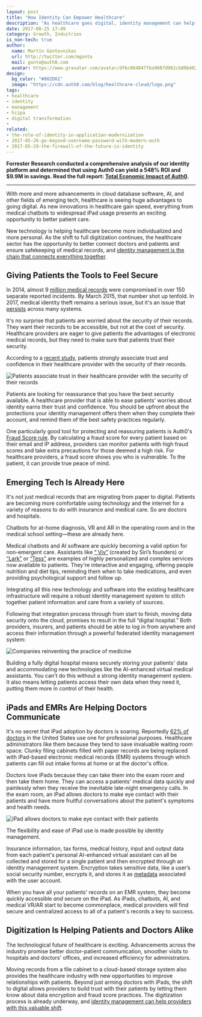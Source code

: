```yaml
---
layout: post
title: "How Identity Can Empower Healthcare"
description: "As healthcare goes digital, identity management can help patients feel safe and secure."
date: 2017-08-25 17:49
category: Growth, Industries
is_non-tech: true
author:
  name: Martin Gontovnikas
  url: http://twitter.com/mgonto
  mail: gonto@auth0.com
  avatar: https://www.gravatar.com/avatar/df6c864847fba9687d962cb80b482764??s=60
design:
  bg_color: "#002D61"
  image: "https://cdn.auth0.com/blog/healthcare-cloud/logo.png"
tags:
- healthcare
- identity
- management
- hiipa
- digital transformation
- 
related:
- the-role-of-identity-in-application-modernization
- 2017-05-26-go-beyond-username-password-with-modern-auth
- 2017-05-29-the-firewall-of-the-future-is-identity
---
```


<div class="alert alert-info alert-icon">
  <i class="icon-budicon-500"></i>
  <strong>Forrester Research conducted a comprehensive analysis of our identity platform and determined that using Auth0 can yield a 548% ROI and $9.9M in savings. Read the full report: <a href="https://resources.auth0.com/forrester-tei-research-case-study/">Total Economic Impact of Auth0</a>.</strong>
</div>

---

With more and more advancements in cloud database software, AI, and other fields of emerging tech, healthcare is seeing huge advantages to going digital. As new innovations in healthcare gain speed, everything from medical chatbots to widespread iPad usage presents an exciting opportunity to better patient care.

New technology is helping healthcare become more individualized and more personal. As the shift to full digitization continues, the healthcare sector has the opportunity to better connect doctors and patients and ensure safekeeping of medical records, and [identity management is the chain that connects everything together](https://auth0.com/learn/identity-management-matters-healthcare/).

## Giving Patients the Tools to Feel Secure

In 2014, almost 9 [million medical records](http://www.healthcareitnews.com/sponsored-content/medical-identity-theft-problems-and-prevention) were compromised in over 150 separate reported incidents. By March 2015, that number shot up tenfold. In 2017, medical identity theft remains a serious issue, but it's an issue that [persists](http://www.information-age.com/healthcare-fraud-five-step-plan-diagnosis-and-treatment-123461306/) across many systems.  

It's no surprise that patients are worried about the security of their records. They want their records to be accessible, but not at the cost of security. Healthcare providers are eager to give patients the advantages of electronic medical records, but they need to make sure that patients trust their security.

According to a [recent study](http://medidfraud.org/wp-content/uploads/2015/02/2014_Medical_ID_Theft_Study1.pdf), patients strongly associate trust and confidence in their healthcare provider with the security of their records.

![Patients associate trust in their healthcare provider with the security of their records ](https://cdn.auth0.com/blog/empower-healthcare/healthcare-security-trust.png)

Patients are looking for reassurance that you have the best security available. A healthcare provider that is able to ease patients' worries about identity earns their trust and confidence. You should be upfront about the protections your identity management offers them when they complete their account, and remind them of the best safety practices regularly.

One particularly good tool for protecting and reassuring patients is Auth0's [Fraud Score rule](https://auth0.com/rules/socure_fraudscore). By calculating a fraud score for every patient based on their email and IP address, providers can monitor patients with high fraud scores and take extra precautions for those deemed a high risk. For healthcare providers, a fraud score shows you who is vulnerable. To the patient, it can provide true peace of mind.

## Emerging Tech Is Already Here

It's not just medical records that are migrating from paper to digital. Patients are becoming more comfortable using technology and the internet for a variety of reasons to do with insurance and medical care. So are doctors and hospitals.

Chatbots for at-home diagnosis, VR and AR in the operating room and in the medical school setting—these are already here.

Medical chatbots and AI software are quickly becoming a valid option for non-emergent care. Assistants like [“ Viv”](http://viv.ai/) (created by Siri’s founders) or [“Lark”](http://singularityhub.com/2015/11/11/exponential-medicine-this-virtual-assistant-tells-you-when-to-put-down-the-bacon/) or [“Tess"](https://x2.ai/#tess) are examples of highly personalized and complex services now available to patients. They're interactive and engaging, offering people nutrition and diet tips, reminding them when to take medications, and even providing psychological support and follow up.

Integrating all this new technology and software into the existing healthcare infrastructure will require a robust identity management system to stitch together patient information and care from a variety of sources.

Following that integration process through from start to finish, moving data security onto the cloud, promises to result in the full “digital hospital.” Both providers, insurers, and patients should be able to log in from anywhere and access their information through a powerful federated identity management system:

![Companies reinventing the practice of medicine](https://cdn.auth0.com/blog/empower-healthcare/companies-reinventing-medicine.png)

Building a fully digital hospital means securely storing your patients' data and accommodating new technologies like the AI-enhanced virtual medical assistants. You can't do this without a strong identity management system. It also means letting patients access their own data when they need it, putting them more in control of their health.

## iPads and EMRs Are Helping Doctors Communicate

It's no secret that iPad adoption by doctors is soaring. Reportedly [62% of doctors](http://www.medicalbag.com/tech-talk/ipad-use-for-physicians/article/472282/) in the United States use one for professional purposes. Healthcare administrators like them because they tend to save invaluable waiting room space. Clunky filing cabinets filled with paper records are being replaced with iPad-based electronic medical records (EMR) systems through which patients can fill out intake forms at home or at the doctor's office.

Doctors love iPads because they can take them into the exam room and then take them home. They can access a patients' medical data quickly and painlessly when they receive the inevitable late-night emergency calls. In the exam room, an iPad allows doctors to make eye contact with their patients and have more fruitful conversations about the patient's symptoms and health needs.

![iPad allows doctors to make eye contact with their patients](https://cdn.auth0.com/blog/empower-healthcare/ipads-and-healthcare.jpg)

The flexibility and ease of iPad use is made possible by identity management.

Insurance information, tax forms, medical history, input and output data from each patient's personal AI-enhanced virtual assistant can all be collected and stored for a single patient and then encrypted through an identity management system. Encryption takes sensitive data, like a user’s social security number, encrypts it, and stores it as [metadata](https://auth0.com/docs/rules/metadata-in-rules) associated with the user account.

When you have all your patients' records on an EMR system, they become quickly accessible *and* secure on the iPad. As iPads, chatbots, AI, and medical VR/AR start to become commonplace, medical providers will find secure and centralized access to all of a patient's records a key to success.

## Digitization Is Helping Patients and Doctors Alike

The technological future of healthcare is exciting. Advancements across the industry promise better doctor-patient communication, smoother visits to hospitals and doctors' offices, and increased efficiency for administrators.

Moving records from a file cabinet to a cloud-based storage system also provides the healthcare industry with new opportunities to improve relationships with patients. Beyond just arming doctors with iPads, the shift to digital allows providers to build trust with their patients by letting them know about data encryption and fraud score practices. The digitization process is already underway, and [identity management can help providers with this valuable shift](https://auth0.com/blog/the-role-of-identity-in-application-modernization/).
